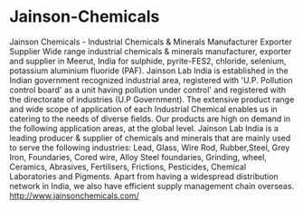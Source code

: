 # Jainson-Chemicals
Jainson Chemicals - Industrial Chemicals &amp; Minerals Manufacturer Exporter Supplier Wide range industrial chemicals &amp; minerals manufacturer, exporter and supplier in Meerut, India for sulphide, pyrite-FES2, chloride, selenium, potassium aluminium fluoride (PAF). Jainson Lab India is established in the Indian government recognized industrial area, registered with 'U.P. Pollution control board' as a unit having pollution under control' and registered with the directorate of industries (U.P Government). The extensive product range and wide scope of application of each Industrial Chemical enables us in catering to the needs of diverse fields. Our products are high on demand in the following application areas, at the global level. Jainson Lab India is a leading producer &amp; supplier of chemicals and minerals that are mainly used to serve the following industries: Lead, Glass, Wire Rod, Rubber,Steel, Grey Iron, Foundaries, Cored wire, Alloy Steel foundaries, Grinding, wheel, Ceramics, Abrasives, Fertilisers, Frictions, Pesticides, Chemical Laboratories and Pigments. Apart from having a widespread distribution network in India, we also have efficient supply management chain overseas. http://www.jainsonchemicals.com/
